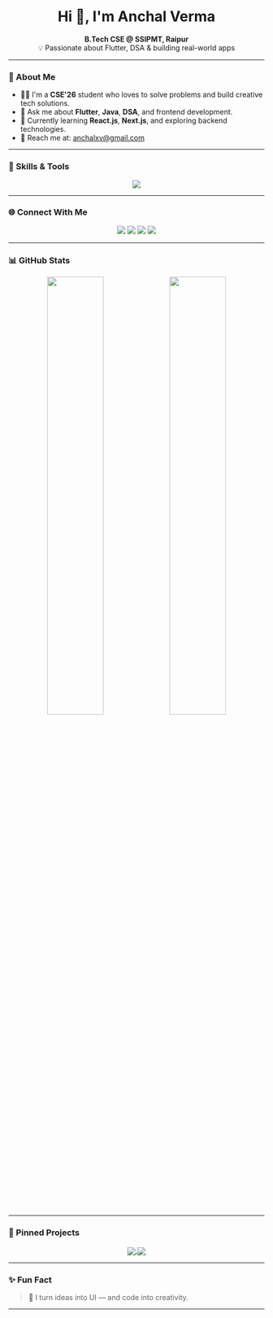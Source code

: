 <h1 align="center">Hi 👋, I'm Anchal Verma</h1>

<p align="center">
  <b>B.Tech CSE @ SSIPMT, Raipur</b><br>
  💡 Passionate about Flutter, DSA & building real-world apps <br>
   <b></b>
</p>

---

### 🚀 About Me

- 👩‍💻 I'm a **CSE'26** student who loves to solve problems and build creative tech solutions.
- 💬 Ask me about **Flutter**, **Java**, **DSA**, and frontend development.
- 🌱 Currently learning **React.js**, **Next.js**, and exploring backend technologies.
- 📩 Reach me at: [anchalxv@gmail.com](mailto:anchalxv@gmail.com)

---

### 🧩 Skills & Tools

<p align="center">
  <img src="https://skillicons.dev/icons?i=dart,flutter,java,js,html,css,cpp,react,nextjs,python,firebase,git,github,linux" />
</p>

---

### 🌐 Connect With Me

<p align="center">
 <a href="https://www.linkedin.com/in/anchal-verma-499052641" target="_blank">
  <img src="https://img.shields.io/badge/LinkedIn-blue?style=flat-square&logo=linkedin&logoColor=white" /></a>
  <a href="mailto:anchalxv@gmail.com"><img src="https://img.shields.io/badge/Gmail-red?style=flat-square&logo=gmail&logoColor=white" /></a>
  <a href="https://leetcode.com/u/anchalvermaa/" target="_blank"><img src="https://img.shields.io/badge/LeetCode-orange?style=flat-square&logo=leetcode&logoColor=white" /></a>
  <a href="https://github.com/anchalV194" target="_blank"><img src="https://img.shields.io/badge/GitHub-100000?style=flat-square&logo=github&logoColor=white" /></a>
</p>

---

### 📊 GitHub Stats

<p align="center">
  <img src="https://github-readme-stats.vercel.app/api?username=anchalV194&show_icons=true&theme=radical" width="47%" />
  <img src="https://github-readme-stats.vercel.app/api/top-langs/?username=anchalV194&layout=compact&theme=radical" width="47%" />
</p>

---

### 📌 Pinned Projects

<p align="center">
  <a href="https://github.com/anchalV194/HerShield">
    <img align="center" src="https://github-readme-stats.vercel.app/api/pin/?username=anchalV194&repo=HerShield&theme=radical" />
  </a>
  <a href="https://github.com/anchalV194/Scientific_Calculator">
    <img align="center" src="https://github-readme-stats.vercel.app/api/pin/?username=anchalV194&repo=Scientific_Calculator&theme=radical" />
  </a>
</p>

---

### ✨ Fun Fact

> 🌟 I turn ideas into UI — and code into creativity.

---

